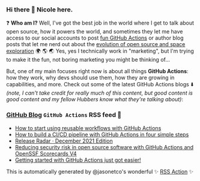 ### Hi there 👋 Nicole here.

❓ **Who am I?** Well, I've got the best job in the world where I get to talk about open source, how it powers the world, and sometimes they let me have access to our social accounts to post [fun GitHub Actions](https://twitter.com/github/status/1449110339291914241) or author blog posts that let me nerd out about the [evolution of open source and space exploration](https://github.blog/2022-01-18-how-open-source-is-supporting-nasas-new-eyes-in-space/) 🌍 🌎 🌏 Yes, yes I technically work in "marketing", but I'm trying to make it the fun, not boring marketing you might be thinking of...

But, one of my main focuses right now is about all things **GitHub Actions**: how they work, why devs should use them, how they are growing in capabilities, and more. Check out some of the latest GitHub Actions blogs ⬇️ _(note, I can't take credit for really much of this content, but good content is good content and my fellow Hubbers know what they're talking about)_:  

### [GitHub Blog](https://github.blog/) `GitHub Actions` RSS feed 📖

<!--START_SECTION:feed-->
* [How to start using reusable workflows with GitHub Actions](https:&#x2F;&#x2F;github.blog&#x2F;2022-02-10-using-reusable-workflows-github-actions&#x2F;)
* [How to build a CI&#x2F;CD pipeline with GitHub Actions in four simple steps](https:&#x2F;&#x2F;github.blog&#x2F;2022-02-02-build-ci-cd-pipeline-github-actions-four-steps&#x2F;)
* [Release Radar · December 2021 Edition](https:&#x2F;&#x2F;github.blog&#x2F;2022-01-21-release-radar-dec-2021&#x2F;)
* [Reducing security risk in open source software with GitHub Actions and OpenSSF Scorecards V4](https:&#x2F;&#x2F;github.blog&#x2F;2022-01-19-reducing-security-risk-oss-actions-opensff-scorecards-v4&#x2F;)
* [Getting started with GitHub Actions just got easier!](https:&#x2F;&#x2F;github.blog&#x2F;2021-12-17-getting-started-with-github-actions-just-got-easier&#x2F;)
<!--END_SECTION:feed-->

This is automatically generated by @jasonetco's wonderful ✨ [RSS Action](https://github.com/JasonEtco/rss-to-readme) ✨
